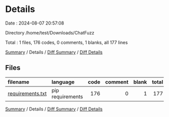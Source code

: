 # Details

Date : 2024-08-07 20:57:08

Directory /home/test/Downloads/ChatFuzz

Total : 1 files,  176 codes, 0 comments, 1 blanks, all 177 lines

[Summary](results.md) / Details / [Diff Summary](diff.md) / [Diff Details](diff-details.md)

## Files
| filename | language | code | comment | blank | total |
| :--- | :--- | ---: | ---: | ---: | ---: |
| [requirements.txt](/requirements.txt) | pip requirements | 176 | 0 | 1 | 177 |

[Summary](results.md) / Details / [Diff Summary](diff.md) / [Diff Details](diff-details.md)